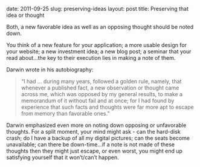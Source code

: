date: 2011-09-25
slug: preserving-ideas
layout: post
title: Preserving that idea or thought


<p>Both, a new favorable idea as well as an opposing thought should be noted down.</p>

<p>You think of a new feature for your application; a more usable design for your website; a new investment idea; a new blog post; a seminar that your read about&#8230;the key to their execution lies in making a note of them.</p>

<p>Darwin wrote in his autobiography:</p>

<blockquote>

<p>&#8220;I had &#8230; during many years, followed a golden rule, namely, that whenever a published fact, a new observation or thought came across me, which was opposed by my general results, to make a memorandum of it without fail and at once; for I had found by experience that such facts and thoughts were far more apt to escape from memory than favorable ones.&#8221;</p>

</blockquote>

<p>Darwin emphasized even more on noting down opposing or unfavorable thoughts. For a split moment, your mind might ask - can the hard-disk crash; do I have a backup of all my digital pictures; can the seats become unavailable; can there be down-time&#8230;if a note is not made of these thoughts then they might just escape, or even worst, you might end up satisfying yourself that it won&#8217;t/can&#8217;t happen.</p>
